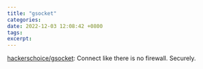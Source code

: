```yaml
---
title: "gsocket"
categories: 
date: 2022-12-03 12:08:42 +0800
tags: 
excerpt: 
---
```


[hackerschoice/gsocket](https://github.com/hackerschoice/gsocket): Connect like there is no firewall. Securely.


